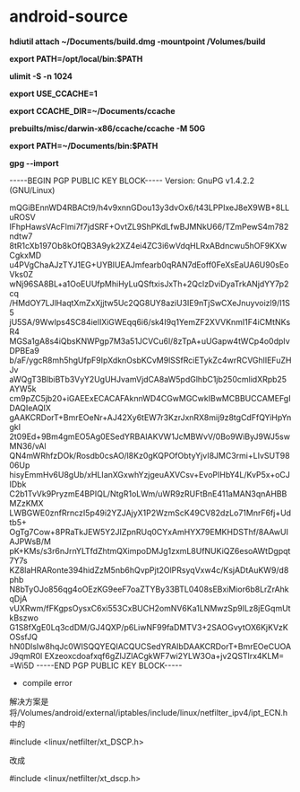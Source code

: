 # android-source

<b>hdiutil attach ~/Documents/build.dmg -mountpoint /Volumes/build</b>

<b>export PATH=/opt/local/bin:$PATH</b>

<b>ulimit -S -n 1024</b>

<b>export USE_CCACHE=1</b>

<b>export CCACHE_DIR=~/Documents/ccache</b>

<b>prebuilts/misc/darwin-x86/ccache/ccache -M 50G</b>

<b>export PATH=~/Documents/bin:$PATH</b>

<b>gpg --import</b>

-----BEGIN PGP PUBLIC KEY BLOCK-----
Version: GnuPG v1.4.2.2 (GNU/Linux)

mQGiBEnnWD4RBACt9/h4v9xnnGDou13y3dvOx6/t43LPPIxeJ8eX9WB+8LLuROSV
lFhpHawsVAcFlmi7f7jdSRF+OvtZL9ShPKdLfwBJMNkU66/TZmPewS4m782ndtw7
8tR1cXb197Ob8kOfQB3A9yk2XZ4ei4ZC3i6wVdqHLRxABdncwu5hOF9KXwCgkxMD
u4PVgChaAJzTYJ1EG+UYBIUEAJmfearb0qRAN7dEoff0FeXsEaUA6U90sEoVks0Z
wNj96SA8BL+a1OoEUUfpMhiHyLuQSftxisJxTh+2QclzDviDyaTrkANjdYY7p2cq
/HMdOY7LJlHaqtXmZxXjjtw5Uc2QG8UY8aziU3IE9nTjSwCXeJnuyvoizl9/I1S5
jU5SA/9WwIps4SC84ielIXiGWEqq6i6/sk4I9q1YemZF2XVVKnmI1F4iCMtNKsR4
MGSa1gA8s4iQbsKNWPgp7M3a51JCVCu6l/8zTpA+uUGapw4tWCp4o0dpIvDPBEa9
b/aF/ygcR8mh5hgUfpF9IpXdknOsbKCvM9lSSfRciETykZc4wrRCVGhlIEFuZHJv
aWQgT3BlbiBTb3VyY2UgUHJvamVjdCA8aW5pdGlhbC1jb250cmlidXRpb25AYW5k
cm9pZC5jb20+iGAEExECACAFAknnWD4CGwMGCwkIBwMCBBUCCAMEFgIDAQIeAQIX
gAAKCRDorT+BmrEOeNr+AJ42Xy6tEW7r3KzrJxnRX8mij9z8tgCdFfQYiHpYngkI
2t09Ed+9Bm4gmEO5Ag0ESedYRBAIAKVW1JcMBWvV/0Bo9WiByJ9WJ5swMN36/vAl
QN4mWRhfzDOk/Rosdb0csAO/l8Kz0gKQPOfObtyYjvI8JMC3rmi+LIvSUT9806Up
hisyEmmHv6U8gUb/xHLIanXGxwhYzjgeuAXVCsv+EvoPIHbY4L/KvP5x+oCJIDbk
C2b1TvVk9PryzmE4BPIQL/NtgR1oLWm/uWR9zRUFtBnE411aMAN3qnAHBBMZzKMX
LWBGWE0znfRrnczI5p49i2YZJAjyX1P2WzmScK49CV82dzLo71MnrF6fj+Udtb5+
OgTg7Cow+8PRaTkJEW5Y2JIZpnRUq0CYxAmHYX79EMKHDSThf/8AAwUIAJPWsB/M
pK+KMs/s3r6nJrnYLTfdZhtmQXimpoDMJg1zxmL8UfNUKiQZ6esoAWtDgpqt7Y7s
KZ8laHRARonte394hidZzM5nb6hQvpPjt2OlPRsyqVxw4c/KsjADtAuKW9/d8phb
N8bTyOJo856qg4oOEzKG9eeF7oaZTYBy33BTL0408sEBxiMior6b8LrZrAhkqDjA
vUXRwm/fFKgpsOysxC6xi553CxBUCH2omNV6Ka1LNMwzSp9ILz8jEGqmUtkBszwo
G1S8fXgE0Lq3cdDM/GJ4QXP/p6LiwNF99faDMTV3+2SAOGvytOX6KjKVzKOSsfJQ
hN0DlsIw8hqJc0WISQQYEQIACQUCSedYRAIbDAAKCRDorT+BmrEOeCUOAJ9qmR0l
EXzeoxcdoafxqf6gZlJZlACgkWF7wi2YLW3Oa+jv2QSTlrx4KLM=
=Wi5D
-----END PGP PUBLIC KEY BLOCK-----

* compile error

解决方案是将/Volumes/android/external/iptables/include/linux/netfilter_ipv4/ipt_ECN.h中的

#include <linux/netfilter/xt_DSCP.h>

改成

#include <linux/netfilter/xt_dscp.h>

